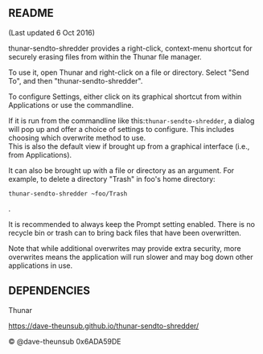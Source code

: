 README
------
(Last updated 6 Oct 2016)
  
thunar-sendto-shredder provides a right-click, context-menu shortcut for securely erasing files from within the Thunar file manager.  

To use it, open Thunar and right-click on a file or directory.  Select "Send To", and then "thunar-sendto-shredder".  
  
To configure Settings, either click on its graphical shortcut from within Applications or use the commandline.
  
If it is run from the commandline like this:```thunar-sendto-shredder```, a dialog will pop up and offer a choice of settings to configure.  This includes choosing which overwrite method to use.  
This is also the default view if brought up from a graphical interface (i.e., from Applications).  
  
It can also be brought up with a file or directory as an argument.  For example, to delete a directory "Trash" in foo's home directory:  <p><code>thunar-sendto-shredder ~foo/Trash</code></p>.  
  
It is recommended to always keep the Prompt setting enabled.  There is no recycle bin or trash can to bring back files that have been overwritten.

Note that while additional overwrites may provide extra security, more overwrites means the application will run slower and may bog down other applications in use.

DEPENDENCIES
------------

Thunar

https://dave-theunsub.github.io/thunar-sendto-shredder/    
  
&copy; @dave-theunsub 0x6ADA59DE
